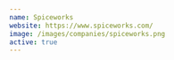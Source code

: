 ```yaml
---
name: Spiceworks
website: https://www.spiceworks.com/
image: /images/companies/spiceworks.png 
active: true
---
```

